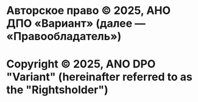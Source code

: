 


# Авторское право © 2025, АНО ДПО «Вариант» (далее — «Правообладатель»)


# Copyright © 2025, ANO DPO "Variant" (hereinafter referred to as the "Rightsholder")
